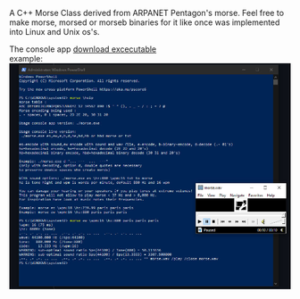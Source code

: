 A C++ Morse Class derived from ARPANET Pentagon's morse. Feel free to make morse, morsed or morseb binaries for it like once was implemented into Linux and Unix os's.

The console app <a href="https://drive.google.com/file/d/1WLddBgdmGTDAIrInDz8Q2_2VeNPZo8Is/view?usp=sharing" target="_blank">download excecutable</a><br>
example:<br>
<img src=https://github.com/RayColt/morse/blob/master/cpp/morse.jpg>
